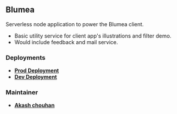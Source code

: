 ## Blumea
Serverless node application to power the Blumea client. 
- Basic utility service for client app's illustrations and filter demo.
- Would include feedback and mail service.

### Deployments
* **[Prod Deployment](https://blumea-serverless.vercel.app/ "Blumea Serverless")**
* **[Dev Deployment](blumea-server-1.herokuapp.com/ "Blumea Serverless-Dev-Heroku")**


### Maintainer
* **[Akash  chouhan](github.com/akashchouhan16)**